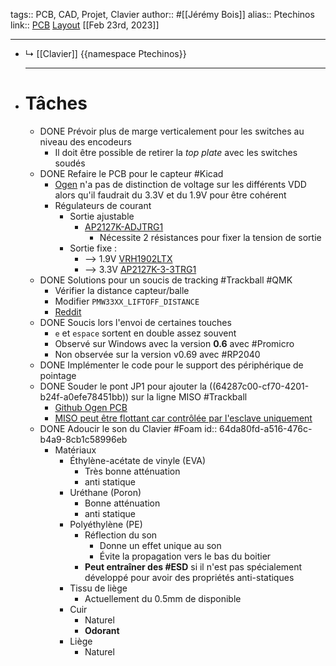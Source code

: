 tags:: PCB, CAD, Projet, Clavier
author:: #[[Jérémy Bois]]
alias:: Ptechinos
link:: [PCB](https://github.com/JeremyBois/Ptechinos) [Layout](https://github.com/JeremyBois/qmk-ptechinos)
[[Feb 23rd, 2023]]
***

- ↳ [[Clavier]]
  {{namespace Ptechinos}}
  ***
- # Tâches
	- DONE Prévoir plus de marge verticalement pour les switches au niveau des encodeurs
		- Il doit être possible de retirer la *top plate* avec les switches soudés
	- DONE Refaire le PCB pour le capteur #Kicad
		- [Ogen](https://github.com/JeremyBois/Ogen) n'a pas de distinction de voltage sur les différents VDD alors qu'il faudrait du 3.3V et du 1.9V pour être cohérent
		- Régulateurs de courant
			- Sortie ajustable
				- [AP2127K-ADJTRG1](https://www.lcsc.com/product-detail/Linear-Voltage-Regulators-LDO_Diodes-Incorporated-AP2127K-ADJTRG1_C96343.html)
					- Nécessite 2 résistances pour fixer la tension de sortie
			- Sortie fixe :
				- --> 1.9V [VRH1902LTX](https://www.lcsc.com/product-detail/Linear-Voltage-Regulators-LDO_AnaSem-VRH1902LTX_C697975.html)
				- --> 3.3V [AP2127K-3-3TRG1](https://www.lcsc.com/product-detail/Linear-Voltage-Regulators-LDO_Diodes-Incorporated-AP2127K-3-3TRG1_C156285.html)
	- DONE Solutions pour un soucis de tracking #Trackball #QMK
		- Vérifier la distance capteur/balle
		- Modifier `PMW33XX_LIFTOFF_DISTANCE`
		- [Reddit](https://www.reddit.com/r/ErgoMechKeyboards/comments/12x70nm/any_instructions_how_to_configure_trackball_via/)
	- DONE Soucis lors l'envoi de certaines touches
		- `e`  et `espace` sortent en double assez souvent
		- Observé sur Windows avec la version **0.6** avec #Promicro
		- Non observée sur la version v0.69 avec #RP2040
	- DONE Implémenter le code pour le support des périphérique de pointage
	- DONE Souder le pont JP1 pour ajouter la ((64287c00-cf70-4201-b24f-a0efe78451bb)) sur la ligne MISO #Trackball
		- [Github Ogen PCB](https://github.com/JeremyBois/Ogen)
		- [MISO peut être flottant car contrôlée par l'esclave uniquement](https://electronics.stackexchange.com/a/234707)
	- DONE Adoucir le son du Clavier #Foam
	  id:: 64da80fd-a516-476c-b4a9-8cb1c58996eb
		- Matériaux
			- Éthylène-acétate de vinyle (EVA)
				- Très bonne atténuation
				- anti statique
			- Uréthane (Poron)
				- Bonne atténuation
				- anti statique
			- Polyéthylène (PE)
				- Réflection du son
					- Donne un effet unique au son
					- Évite la propagation vers le bas du boitier
				- **Peut entraîner des #ESD** si il n'est pas spécialement développé pour avoir des propriétés anti-statiques
			- Tissu de liège
				- Actuellement du 0.5mm de disponible
			- Cuir
				- Naturel
				- **Odorant**
			- Liège
				- Naturel